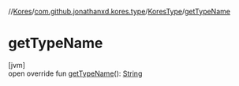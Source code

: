 //[Kores](../../../index.md)/[com.github.jonathanxd.kores.type](../index.md)/[KoresType](index.md)/[getTypeName](get-type-name.md)

# getTypeName

[jvm]\
open override fun [getTypeName](get-type-name.md)(): [String](https://kotlinlang.org/api/latest/jvm/stdlib/kotlin/-string/index.html)
